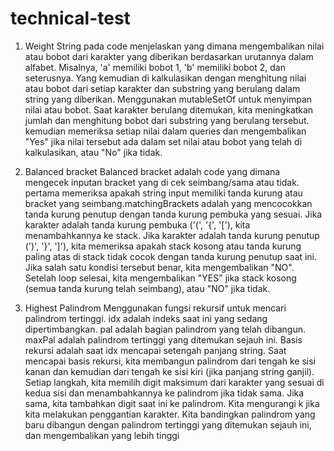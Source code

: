 # technical-test

1. Weight String
pada code menjelaskan yang dimana mengembalikan nilai atau bobot dari karakter yang diberikan berdasarkan urutannya dalam alfabet. Misalnya, 'a' memiliki bobot 1, 'b' memiliki bobot 2, dan seterusnya. Yang kemudian di kalkulasikan dengan menghitung nilai atau bobot dari setiap karakter dan substring yang berulang dalam string yang diberikan. Menggunakan mutableSetOf untuk menyimpan nilai atau bobot. Saat karakter berulang ditemukan, kita meningkatkan jumlah dan menghitung bobot dari substring yang berulang tersebut. kemudian memeriksa setiap nilai dalam queries dan mengembalikan "Yes" jika nilai tersebut ada dalam set nilai atau bobot yang telah di kalkulasikan, atau "No" jika tidak.

2. Balanced bracket
Balanced bracket adalah code yang dimana mengecek inputan bracket yang di cek seimbang/sama atau tidak. pertama memeriksa apakah string input memiliki tanda kurung atau bracket yang seimbang.matchingBrackets adalah yang mencocokkan tanda kurung penutup dengan tanda kurung pembuka yang sesuai. Jika karakter adalah tanda kurung pembuka ('(', '{', '['), kita menambahkannya ke stack. Jika karakter adalah tanda kurung penutup (')', '}', ']'), kita memeriksa apakah stack kosong atau tanda kurung paling atas di stack tidak cocok dengan tanda kurung penutup saat ini.
Jika salah satu kondisi tersebut benar, kita mengembalikan "NO".
Setelah loop selesai, kita mengembalikan "YES" jika stack kosong (semua tanda kurung telah seimbang), atau "NO" jika tidak.

3. Highest Palindrom
Menggunakan fungsi rekursif untuk mencari palindrom tertinggi.
idx adalah indeks saat ini yang sedang dipertimbangkan.
pal adalah bagian palindrom yang telah dibangun.
maxPal adalah palindrom tertinggi yang ditemukan sejauh ini.
Basis rekursi adalah saat idx mencapai setengah panjang string.
Saat mencapai basis rekursi, kita membangun palindrom dari tengah ke sisi kanan dan kemudian dari tengah ke sisi kiri (jika panjang string ganjil).
Setiap langkah, kita memilih digit maksimum dari karakter yang sesuai di kedua sisi dan menambahkannya ke palindrom jika tidak sama. Jika sama, kita tambahkan digit saat ini ke palindrom.
Kita mengurangi k jika kita melakukan penggantian karakter.
Kita bandingkan palindrom yang baru dibangun dengan palindrom tertinggi yang ditemukan sejauh ini, dan mengembalikan yang lebih tinggi
